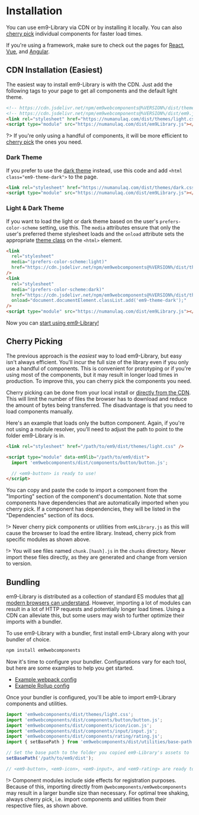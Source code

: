 # Installation

You can use em9-Library via CDN or by installing it locally. You can also [cherry pick](#cherry-picking) individual components for faster load times.

If you're using a framework, make sure to check out the pages for [React](/frameworks/react), [Vue](/frameworks/vue), and [Angular](/frameworks/angular).

## CDN Installation (Easiest)

The easiest way to install em9-Library is with the CDN. Just add the following tags to your page to get all components and the default light theme.

```html
<!-- https://cdn.jsdelivr.net/npm/em9webcomponents@%VERSION%/dist/themes/light.css -->
<!-- https://cdn.jsdelivr.net/npm/em9webcomponents@%VERSION%/dist/em9.js -->
<link rel="stylesheet" href="https://numanulaq.com/dist/themes/light.css" />
<script type="module" src="https://numanulaq.com/dist/em9Library.js"></script>
```

?> If you're only using a handful of components, it will be more efficient to [cherry pick](#cherry-picking) the ones you need.

### Dark Theme

If you prefer to use the [dark theme](/getting-started/themes#dark-theme) instead, use this code and add `<html class="em9-theme-dark">` to the page.

```html
<link rel="stylesheet" href="https://numanulaq.com/dist/themes/dark.css" />
<script type="module" src="https://numanulaq.com/dist/em9Library.js"></script>
```

### Light & Dark Theme

If you want to load the light or dark theme based on the user's `prefers-color-scheme` setting, use this. The `media` attributes ensure that only the user's preferred theme stylesheet loads and the `onload` attribute sets the appropriate [theme class](/getting-started/themes) on the `<html>` element.

```html
<link
  rel="stylesheet"
  media="(prefers-color-scheme:light)"
  href="https://cdn.jsdelivr.net/npm/em9webcomponents@%VERSION%/dist/themes/light.css"
/>
<link
  rel="stylesheet"
  media="(prefers-color-scheme:dark)"
  href="https://cdn.jsdelivr.net/npm/em9webcomponents@%VERSION%/dist/themes/dark.css"
  onload="document.documentElement.classList.add('em9-theme-dark');"
/>
<script type="module" src="https://numanulaq.com/dist/em9Library.js"></script>
```

Now you can [start using em9-Library!](/getting-started/usage)

## Cherry Picking

The previous approach is the _easiest_ way to load em9-Library, but easy isn't always efficient. You'll incur the full size of the library even if you only use a handful of components. This is convenient for prototyping or if you're using most of the components, but it may result in longer load times in production. To improve this, you can cherry pick the components you need.

Cherry picking can be done from your local install or [directly from the CDN](https://cdn.jsdelivr.net/npm/@webcomponents/em9webcomponents@%VERSION%/). This will limit the number of files the browser has to download and reduce the amount of bytes being transferred. The disadvantage is that you need to load components manually.

Here's an example that loads only the button component. Again, if you're not using a module resolver, you'll need to adjust the path to point to the folder em9-Library is in.

```html
<link rel="stylesheet" href="/path/to/em9/dist/themes/light.css" />

<script type="module" data-em9lib="/path/to/em9/dist">
  import 'em9webcomponents/dist/components/button/button.js';

  // <em9-button> is ready to use!
</script>
```

You can copy and paste the code to import a component from the "Importing" section of the component's documentation. Note that some components have dependencies that are automatically imported when you cherry pick. If a component has dependencies, they will be listed in the "Dependencies" section of its docs.

!> Never cherry pick components or utilities from `em9Library.js` as this will cause the browser to load the entire library. Instead, cherry pick from specific modules as shown above.

!> You will see files named `chunk.[hash].js` in the `chunks` directory. Never import these files directly, as they are generated and change from version to version.

## Bundling

em9-Library is distributed as a collection of standard ES modules that [all modern browsers can understand](https://caniuse.com/es6-module). However, importing a lot of modules can result in a lot of HTTP requests and potentially longer load times. Using a CDN can alleviate this, but some users may wish to further optimize their imports with a bundler.

To use em9-Library with a bundler, first install em9-Library along with your bundler of choice.

```bash
npm install em9webcomponents
```

Now it's time to configure your bundler. Configurations vary for each tool, but here are some examples to help you get started.

- [Example webpack config](https://github.com/em9-style/webpack-example/blob/master/webpack.config.js)
- [Example Rollup config](https://github.com/em9-style/rollup-example/blob/master/rollup.config.js)

Once your bundler is configured, you'll be able to import em9-Library components and utilities.

```js
import 'em9webcomponents/dist/themes/light.css';
import 'em9webcomponents/dist/components/button/button.js';
import 'em9webcomponents/dist/components/icon/icon.js';
import 'em9webcomponents/dist/components/input/input.js';
import 'em9webcomponents/dist/components/rating/rating.js';
import { setBasePath } from 'em9webcomponents/dist/utilities/base-path.js';

// Set the base path to the folder you copied em9-Library's assets to
setBasePath('/path/to/em9/dist');

// <em9-button>, <em9-icon>, <em9-input>, and <em9-rating> are ready to use!
```

!> Component modules include side effects for registration purposes. Because of this, importing directly from `@webcomponents/em9webcomponents` may result in a larger bundle size than necessary. For optimal tree shaking, always cherry pick, i.e. import components and utilities from their respective files, as shown above.
